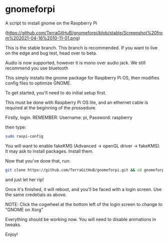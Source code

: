 # gnomeforpi
A script to install gnome on the Raspberry Pi

(https://github.com/TerraGitHuB/gnomeforpi/blob/stable/Screenshot%20from%202021-04-16%2010-11-01.png)

This is the stable branch. This branch is recommended. If you want to live on the edge and bug test, head over to beta.

Audio is now supported, however it is mono over audio jack. We still recommend you use bluetooth

This simply installs the gnome package for Raspberry Pi OS, then modifies config files to optimize GNOME.

To get started, you'll need to do initial setup first.

This must be done with Raspberry Pi OS lite, and an ethernet cable is required at the beginning of the prossedure.

Firstly, login. REMEMBER: Username: pi, Password: raspberry

then type:

```sh
sudo raspi-config
```

You will want to enable fakeKMS (Advanced -> openGL driver -> fakeKMS). It may ask to install packages. Install them.

Now that you've done that, run: 
```sh
git clone https://github.com/TerraGitHuB/gnomeforpi.git && cd gnomeforpi && sudo bash gnomeforpi-install
```
and just let her rip!

Once it's finished, it will reboot, and you'll be faced with a login screen. Use the same credetials as above.

NOTE: Click the cogwheel at the bottom left of the login screen to change to "GNOME on Xorg"

Everything should be working now. You will need to disable animations in tweaks.

Enjoy!
